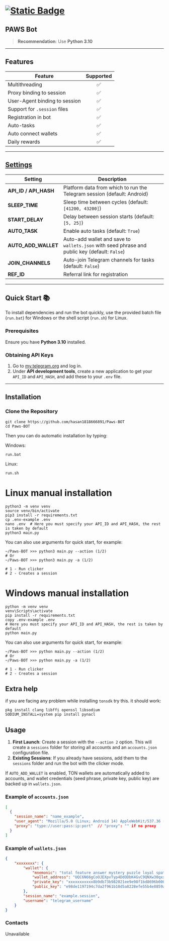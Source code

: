 # [![Static Badge](https://img.shields.io/badge/Telegram-Bot%20Link-Link?style=for-the-badge&logo=Telegram&logoColor=white&logoSize=auto&color=blue)](https://t.me/PAWSOG_bot/PAWS?startapp=acAO24ki)

## PAWS Bot

> **Recommendation**: Use **Python 3.10**

---

## Features
| Feature                           | Supported |
|-----------------------------------|:---------:|
| Multithreading                    |     ✅     |
| Proxy binding to session          |     ✅     |
| User-Agent binding to session     |     ✅     |
| Support for `.session` files 	    |     ✅     |
| Registration in bot               |     ✅     |
| Auto-tasks                        |     ✅     |
| Auto connect wallets              |     ✅     |
| Daily rewards                     |     ✅     |

---

## [Settings](https://github.com/hasan1818666891/Paws-BOT/blob/master/.env-example/)
| Setting                | Description |
|------------------------|-------------|
| **API_ID / API_HASH**  | Platform data from which to run the Telegram session (default: Android) |
| **SLEEP_TIME**         | Sleep time between cycles (default: `[41200, 43200]`) |
| **START_DELAY**        | Delay between session starts (default: `[5, 25]`) |
| **AUTO_TASK**          | Enable auto tasks (default: `True`) |
| **AUTO_ADD_WALLET**    | Auto-add wallet and save to `wallets.json` with seed phrase and public key (default: `False`) |
| **JOIN_CHANNELS**      | Auto-join Telegram channels for tasks (default: `False`) |
| **REF_ID**             | Referral link for registration |

---

## Quick Start 📚

To install dependencies and run the bot quickly, use the provided batch file (`run.bat`) for Windows or the shell script (`run.sh`) for Linux.

### Prerequisites
Ensure you have **Python 3.10** installed.

### Obtaining API Keys
1. Go to [my.telegram.org](https://my.telegram.org) and log in.
2. Under **API development tools**, create a new application to get your `API_ID` and `API_HASH`, and add these to your `.env` file.

---

## Installation

### Clone the Repository
```shell
git clone https://github.com/hasan1818666891/Paws-BOT
cd Paws-BOT
```

Then you can do automatic installation by typing:

Windows:
```shell
run.bat
```

Linux:
```shell
run.sh
```

# Linux manual installation
```shell
python3 -m venv venv
source venv/bin/activate
pip3 install -r requirements.txt
cp .env-example .env
nano .env  # Here you must specify your API_ID and API_HASH, the rest is taken by default
python3 main.py
```

You can also use arguments for quick start, for example:
```shell
~/Paws-BOT >>> python3 main.py --action (1/2)
# Or
~/Paws-BOT >>> python3 main.py -a (1/2)

# 1 - Run clicker
# 2 - Creates a session
```

# Windows manual installation
```shell
python -m venv venv
venv\Scripts\activate
pip install -r requirements.txt
copy .env-example .env
# Here you must specify your API_ID and API_HASH, the rest is taken by default
python main.py
```

You can also use arguments for quick start, for example:
```shell
~/Paws-BOT >>> python main.py --action (1/2)
# Or
~/Paws-BOT >>> python main.py -a (1/2)

# 1 - Run clicker
# 2 - Creates a session
```
## Extra help
if you are facing any problem while installing `tonsdk` try this. it should work:
```shell
pkg install clang libffi openssl libsodium
SODIUM_INSTALL=system pip install pynacl
```
## Usage
1. **First Launch**: Create a session with the `--action 2` option. This will create a `sessions` folder for storing all accounts and an `accounts.json` configuration file.
2. **Existing Sessions**: If you already have sessions, add them to the `sessions` folder and run the bot with the clicker mode.

If `AUTO_ADD_WALLET` is enabled, TON wallets are automatically added to accounts, and wallet credentials (seed phrase, private key, public key) are backed up in `wallets.json`.

### Example of `accounts.json`
```json
[
  {
    "session_name": "name_example",
    "user_agent": "Mozilla/5.0 (Linux; Android 14) AppleWebKit/537.36 (KHTML, like Gecko) Chrome/125.0.6422.165 Mobile Safari/537.36",
    "proxy": "type://user:pass:ip:port"  // "proxy": "" if no proxy
  }
]
```
### Example of `wallets.json`
```json
{
    "xxxxxxxx": { 
        "wallet": {
            "mnemonic": "total feature answer mystery puzzle loyal spatial organ total feature answer mystery puzzle loyal spatial organ",
            "wallet_address": "UQC6N66gCoOJEXpvTyp4DdODbK4GvC9QNXw30qxxxxxxxxxx",
            "private_key": "xxxxxxxxxxx8b9db73b982021ee9e98f1bd8696b000ea87c95a2a7e98de1197194c7da2f961b10d5a8228efe55b4e8859ab7791xxxxxxxxxxxxxxx",
            "public_key": "e98de1197194c7da2f961b10d5a8228efe55b4e8859ab7791xxxxxxxxxxxxxxx"
        },
        "session_name": "example.session",
        "username": "telegram_username"
    }
}
```

### Contacts

Unavailable



